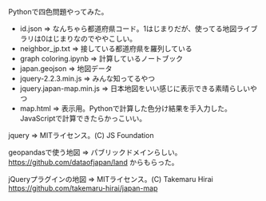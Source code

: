 Pythonで四色問題やってみた。

- id.json => なんちゃら都道府県コード。1はじまりだが、使ってる地図ライブラリは0はじまりなのでややこしい。
- neighbor_jp.txt => 接している都道府県を羅列している
- graph coloring.ipynb => 計算しているノートブック
- japan.geojson => 地図データ
- jquery-2.2.3.min.js => みんな知ってるやつ
- jquery.japan-map.min.js => 日本地図をいい感じに表示できる素晴らしいやつ
- map.html => 表示用。Pythonで計算した色分け結果を手入力した。JavaScriptで計算できたらかっこいい。

jquery => MITライセンス。(C) JS Foundation

geopandasで使う地図 => パブリックドメインらしい。
https://github.com/dataofjapan/land からもらった。

jQueryプラグインの地図 => MITライセンス。(C) Takemaru Hirai
https://github.com/takemaru-hirai/japan-map
